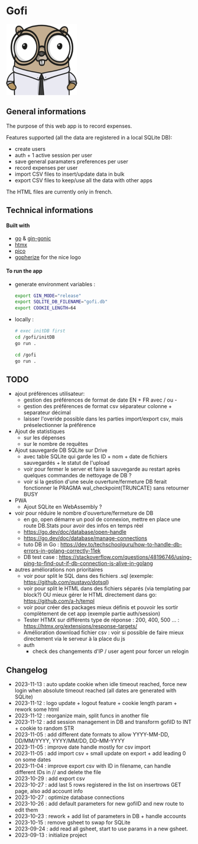 # Gofi
![Gopher](/img/android-chrome-192x192.png)

## General informations
The purpose of this web app is to record expenses.

Features supported (all the data are registered in a local SQLite DB):
- create users
- auth + 1 active session per user
- save general paramaters preferences per user
- record expenses per user
- import CSV files to insert/update data in bulk
- export CSV files to keep/use all the data with other apps 

The HTML files are currently only in french.


## Technical informations

#### Built with 
- [go](https://go.dev/) & [gin-gonic](https://gin-gonic.com/)
- [htmx](https://htmx.org/)
- [pico](https://picocss.com/)
- [gopherize](https://gopherize.me/) for the nice logo


#### To run the app
- generate environment variables :
    ```bash
    export GIN_MODE="release"
    export SQLITE_DB_FILENAME="gofi.db"
    export COOKIE_LENGTH=64
    ```
- locally :
    ```bash
    # exec initDB first
    cd /gofi/initDB
    go run .
    ```
    ```bash
    cd /gofi
    go run .
    ```

## TODO
- ajout préférences utilisateur:
    - gestion des préférences de format de date EN + FR avec / ou -
    - gestion des préférences de format csv séparateur colonne + separateur décimal
    - laisser l'overide possible dans les parties import/export csv, mais préselectionner la préférence
- Ajout de statistiques 
    - sur les dépenses
    - sur le nombre de requêtes
- Ajout sauvegarde DB SQLite sur Drive
    - avec table SQLite qui garde les ID + nom + date de fichiers sauvegardés + le statut de l'upload
    - voir pour fermer le server et faire la sauvegarde au restart après quelques commandes de nettoyage de DB ?
    - voir si la gestion d'une seule ouverture/fermeture DB ferait fonctionner le PRAGMA wal_checkpoint(TRUNCATE) sans retourner BUSY
- PWA
    - Ajout SQLite en WebAssembly ?
- voir pour réduire le nombre d'ouverture/fermeture de DB
    - en go, open démarre un pool de connexion, mettre en place une route DB.Stats pour avoir des infos en temps réel
    - https://go.dev/doc/database/open-handle
    - https://go.dev/doc/database/manage-connections
    - tuto DB in Go : https://dev.to/techschoolguru/how-to-handle-db-errors-in-golang-correctly-11ek
    - DB test case : https://stackoverflow.com/questions/48196746/using-ping-to-find-out-if-db-connection-is-alive-in-golang
- autres améliorations non prioritaires
    - voir pour split le SQL dans des fichiers .sql (exemple: https://github.com/qustavo/dotsql)
    - voir pour split le HTML dans des fichiers séparés (via templating par block?) OU mieux gérer le HTML directement dans go: https://github.com/a-h/templ
    - voir pour créer des packages mieux définis et pouvoir les sortir complètement de cet app (exemple partie auth/session)
    - Tester HTMX sur différents type de réponse : 200, 400, 500 ... : https://htmx.org/extensions/response-targets/ 
    - Amélioration download fichier csv : voir si possible de faire mieux directement via le serveur à la place du js
    - auth
        - check des changements d'IP / user agent pour forcer un relogin


## Changelog
- 2023-11-13 : auto update cookie when idle timeout reached, force new login when absolute timeout reached (all dates are generated with SQLite)
- 2023-11-12 : logo update + logout feature + cookie length param + rework some html
- 2023-11-12 : reorganize main, split funcs in another file
- 2023-11-12 : add session management in DB and transform gofiID to INT + cookie to random STR
- 2023-11-05 : add different date formats to allow YYYY-MM-DD, DD/MM/YYYY, YYYY/MM/DD, DD-MM-YYYY
- 2023-11-05 : improve date handle mostly for csv import
- 2023-11-05 : add import csv + small update on export + add leading 0 on some dates
- 2023-11-04 : improve export csv with ID in filename, can handle different IDs in // and delete the file
- 2023-10-29 : add export csv 
- 2023-10-27 : add last 5 rows registered in the list on insertrows GET page, also add account info 
- 2023-10-27 : optimize database connections
- 2023-10-26 : add default parameters for new gofiID and new route to edit them
- 2023-10-23 : rework + add list of parameters in DB + handle accounts
- 2023-10-15 : remove gsheet to swap for SQLite
- 2023-09-24 : add read all gsheet, start to use params in a new gsheet.
- 2023-09-13 : initialize project